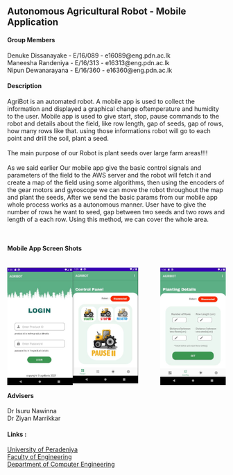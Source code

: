<!DOCTYPE html>
<html>
<head>
</head>
<body>
	<h2>Autonomous Agricultural Robot - Mobile Application</h2>
	<h4>Group Members</h4>
		<div>
			<div>Denuke Dissanayake - E/16/089 - e16089@eng.pdn.ac.lk</div>
			<div>Maneesha Randeniya - E/16/313 - e16313@eng.pdn.ac.lk</div>
			<div>Nipun Dewanarayana - E/16/360 - e16360@eng.pdn.ac.lk</div>
		</div>
    <h4>Description</h4>
		<p>
			<div>AgriBot is an automated robot. A mobile app is used to collect the information and displayed a graphical change oftemperature and humidity to the user. Mobile app is used to give start, stop, pause commands to the robot and details about the field, like row length, gap of seeds, gap of rows, how many rows like that.
using those informations robot will go to each point and drill the soil, plant a seed.
      </div><br>
			<div>The main purpose of our Robot is plant seeds over large farm areas!!!!</div><br>
      <div>As we said earlier Our mobile app give the basic control signals and parameters of the field to the AWS server and the robot will fetch it and create a map of the field using some algorithms, then using the encoders of the gear motors and gyroscope we can move the robot throughout the map and plant the seeds, After we send the basic params from our mobile app whole process works as a autonomous manner. User have to give the number of rows he want to seed, gap between two seeds and two rows and length of a each row. Using this method, we can cover the whole area.
      </div>
		</p>
	<br>
	<h4>Mobile App Screen Shots</h4>
	<br>
	<img src="ui1.JPG" width="30%" align="left">
	<img src="ui2.JPG" width="30%" align="center">
    	<img src="ui3.JPG" width="30%" align="right">
	</div>
	
   <h4>Advisers</h4>
    <div> Dr Isuru Nawinna </div>
    <div> Dr Ziyan Marrikkar </div>
		<h4>Links :</h4>
			<div>
				<div><a href="https://www.pdn.ac.lk/academics/academics.php/ "> University of Peradeniya</a> </div>
				<div><a href="http://eng.pdn.ac.lk/"> Faculty of Engineering</a></div>
        <div><a href="http://www.ce.pdn.ac.lk/"> Department of Computer Engineering </a> </div>
			</div>
	
	
</body>
</html>

